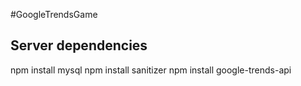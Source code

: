 #GoogleTrendsGame


## Server dependencies
npm install mysql
npm install sanitizer
npm install google-trends-api